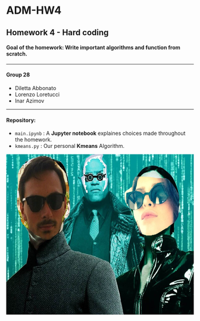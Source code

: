 # ADM-HW4
## Homework 4 - Hard coding
#### **Goal of the homework**: Write important algorithms and function from scratch.
_____________
#### Group 28
* Diletta Abbonato 
* Lorenzo Loretucci
* Inar Azimov 
_____________
#### Repository: 
* `main.ipynb` : A **Jupyter notebook** explaines choices made throughout the homework.
* `kmeans.py` : Our personal **Kmeans** Algorithm.


<p align="left">
  <img src="inir.jpg" height=430
</p>


